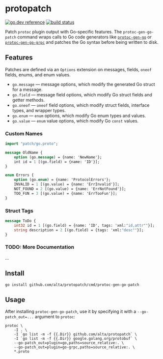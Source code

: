 # protopatch

[![go.dev reference](https://img.shields.io/badge/go.dev-reference-007d9c?logo=go&logoColor=white)](https://pkg.go.dev/github.com/alta/protopatch) [![build status](https://img.shields.io/github/workflow/status/alta/protopatch/Go.svg)](https://github.com/alta/protopatch/actions)

Patch `protoc` plugin output with Go-specific features. The `protoc-gen-go-patch` command wraps calls to Go code generators like [`protoc-gen-go`](https://pkg.go.dev/google.golang.org/protobuf/cmd/protoc-gen-go) or [`protoc-gen-go-grpc`](https://pkg.go.dev/google.golang.org/grpc/cmd/protoc-gen-go-grpc) and patches the Go syntax before being written to disk.

## Features

Patches are defined via an `Options` extension on messages, fields, `oneof` fields, enums, and enum values.

- `go.message` — message options, which modify the generated Go struct for a message.
- `go.field` — message field options, which modify Go struct fields and getter methods.
- `go.oneof` — `oneof` field options, which modify struct fields, interface types, and wrapper types.
- `go.enum` — `enum` options, which modify Go enum types and values.
- `go.value` — `enum` value options, which modify Go `const` values.

### Custom Names

```proto
import "patch/go.proto";

message OldName {
	option (go.message) = {name: 'NewName'};
	int id = 1 [(go.field) = {name: 'ID'}];
}

enum Errors {
	option (go.enum) = {name: 'ProtocolErrors'};
	INVALID = 1 [(go.value) = {name: 'ErrInvalid'}];
	NOT_FOUND = 2 [(go.value) = {name: 'ErrNotFound'}];
	TOO_FUN = 3 [(go.value) = {name: 'ErrTooFun'}];
}
```

### Struct Tags

```proto
message ToDo {
	int32 id = 1 [(go.field) = {name: 'ID', tags: 'xml:"id,attr"'}];
	string description = 2 [(go.field) = {tags: 'xml:"desc"'}];
}
```

### TODO: More Documentation

…

## Install

`go install github.com/alta/protopatch/cmd/protoc-gen-go-patch`

## Usage

After installing `protoc-gen-go-patch`, use it by specifying it with a `--go-patch_out=...` argument to `protoc`:

```shell
protoc \
	-I . \
	-I `go list -m -f {{.Dir}} github.com/alta/protopatch` \
	-I `go list -m -f {{.Dir}} google.golang.org/protobuf` \
	--go-patch_out=plugin=go,paths=source_relative:. \
	--go-patch_out=plugin=go-grpc,paths=source_relative:. \
	*.proto
```
